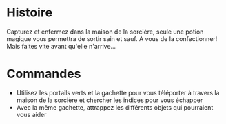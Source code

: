 # Histoire
Capturez et enfermez dans la maison de la sorcière, seule une potion magique vous permettra de sortir sain et sauf. A vous de la confectionner! Mais faites vite avant qu'elle n'arrive...

# Commandes
- Utilisez les portails verts et la gachette pour vous téléporter à travers la maison de la sorcière et chercher les indices pour vous échapper
- Avec la même gachette, attrappez les différents objets qui pourraient vous aider
